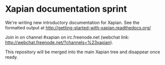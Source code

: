 # Xapian documentation sprint

We're writing new introductory documentation for Xapian.  See the formatted
output at http://getting-started-with-xapian.readthedocs.org/

Join in on channel #xapian on irc.freenode.net (webchat link:
http://webchat.freenode.net/?channels=%23xapian).

This repository will be merged into the main Xapian tree and disappear
once ready.
